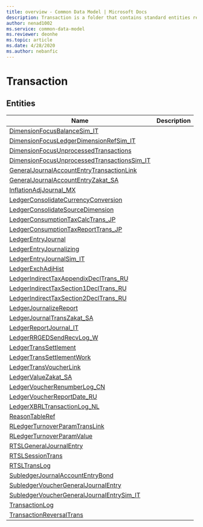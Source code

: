 ```yaml
---
title: overview - Common Data Model | Microsoft Docs
description: Transaction is a folder that contains standard entities related to the Common Data Model.
author: nenad1002
ms.service: common-data-model
ms.reviewer: deonhe
ms.topic: article
ms.date: 4/28/2020
ms.author: nebanfic
---
```


# Transaction


## Entities

|Name|Description|
|---|---|
|[DimensionFocusBalanceSim_IT](DimensionFocusBalanceSim_IT.md)||
|[DimensionFocusLedgerDimensionRefSim_IT](DimensionFocusLedgerDimensionRefSim_IT.md)||
|[DimensionFocusUnprocessedTransactions](DimensionFocusUnprocessedTransactions.md)||
|[DimensionFocusUnprocessedTransactionsSim_IT](DimensionFocusUnprocessedTransactionsSim_IT.md)||
|[GeneralJournalAccountEntryTransactionLink](GeneralJournalAccountEntryTransactionLink.md)||
|[GeneralJournalAccountEntryZakat_SA](GeneralJournalAccountEntryZakat_SA.md)||
|[InflationAdjJournal_MX](InflationAdjJournal_MX.md)||
|[LedgerConsolidateCurrencyConversion](LedgerConsolidateCurrencyConversion.md)||
|[LedgerConsolidateSourceDimension](LedgerConsolidateSourceDimension.md)||
|[LedgerConsumptionTaxCalcTrans_JP](LedgerConsumptionTaxCalcTrans_JP.md)||
|[LedgerConsumptionTaxReportTrans_JP](LedgerConsumptionTaxReportTrans_JP.md)||
|[LedgerEntryJournal](LedgerEntryJournal.md)||
|[LedgerEntryJournalizing](LedgerEntryJournalizing.md)||
|[LedgerEntryJournalSim_IT](LedgerEntryJournalSim_IT.md)||
|[LedgerExchAdjHist](LedgerExchAdjHist.md)||
|[LedgerIndirectTaxAppendixDeclTrans_RU](LedgerIndirectTaxAppendixDeclTrans_RU.md)||
|[LedgerIndirectTaxSection1DeclTrans_RU](LedgerIndirectTaxSection1DeclTrans_RU.md)||
|[LedgerIndirectTaxSection2DeclTrans_RU](LedgerIndirectTaxSection2DeclTrans_RU.md)||
|[LedgerJournalizeReport](LedgerJournalizeReport.md)||
|[LedgerJournalTransZakat_SA](LedgerJournalTransZakat_SA.md)||
|[LedgerReportJournal_IT](LedgerReportJournal_IT.md)||
|[LedgerRRGEDSendRecvLog_W](LedgerRRGEDSendRecvLog_W.md)||
|[LedgerTransSettlement](LedgerTransSettlement.md)||
|[LedgerTransSettlementWork](LedgerTransSettlementWork.md)||
|[LedgerTransVoucherLink](LedgerTransVoucherLink.md)||
|[LedgerValueZakat_SA](LedgerValueZakat_SA.md)||
|[LedgerVoucherRenumberLog_CN](LedgerVoucherRenumberLog_CN.md)||
|[LedgerVoucherReportDate_RU](LedgerVoucherReportDate_RU.md)||
|[LedgerXBRLTransactionLog_NL](LedgerXBRLTransactionLog_NL.md)||
|[ReasonTableRef](ReasonTableRef.md)||
|[RLedgerTurnoverParamTransLink](RLedgerTurnoverParamTransLink.md)||
|[RLedgerTurnoverParamValue](RLedgerTurnoverParamValue.md)||
|[RTSLGeneralJournalEntry](RTSLGeneralJournalEntry.md)||
|[RTSLSessionTrans](RTSLSessionTrans.md)||
|[RTSLTransLog](RTSLTransLog.md)||
|[SubledgerJournalAccountEntryBond](SubledgerJournalAccountEntryBond.md)||
|[SubledgerVoucherGeneralJournalEntry](SubledgerVoucherGeneralJournalEntry.md)||
|[SubledgerVoucherGeneralJournalEntrySim_IT](SubledgerVoucherGeneralJournalEntrySim_IT.md)||
|[TransactionLog](TransactionLog.md)||
|[TransactionReversalTrans](TransactionReversalTrans.md)||
